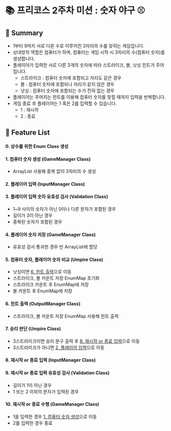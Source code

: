 # 📚 프리코스 2주차 미션 : 숫자 야구 ⚾

## 📖 Summary

- 1부터 9까지 서로 다른 수로 이루어진 3자리의 수를 맞히는 게임입니다.
- 상대방의 역할은 컴퓨터가 하며, 컴퓨터는 게임 시작 시 3자리의 수(컴퓨터 숫자)를 생성합니다.
- 플레이어가 입력한 서로 다른 3개의 숫자에 따라 스트라이크, 볼, 낫싱 힌트가 주어집니다.
    - 스트라이크 : 컴퓨터 숫자에 포함되고 자리도 같은 경우
    - 볼 : 컴퓨터 숫자에 포함되나 자리가 같지 않은 경우
    - 낫싱 : 컴퓨터 숫자에 포함되는 수가 전혀 없는 경우
- 플레이어는 주어지는 힌트를 이용해 컴퓨터 숫자를 맞힐 때까지 입력을 반복합니다.
- 게임 종료 후 플레이어는 1 혹은 2를 입력할 수 있습니다.
	- 1 : 재시작
    - 2 : 종료

## 🚀 Feature List

#### 0. 상수를 위한 Enum Class 생성

#### 1. 컴퓨터 숫자 생성 (GameManager Class)
- ArrayList 사용해 중복 없이 3자리의 수 생성

#### 2. 플레이어 입력 (InputManager Class)

#### 3. 플레이어 입력 숫자 유효성 검사 (Validation Class)
- 1~9 사이의 숫자가 아닌 0이나 다른 문자가 포함된 경우
- 길이가 3이 아닌 경우
- 중복된 숫자가 포함된 경우

#### 4. 플레이어 숫자 저장 (GameManager Class)
- 유효성 검사 통과한 경우 빈 ArrayList에 할당

#### 5. 컴퓨터 숫자, 플레이어 숫자 비교 (Umpire Class)
- 낫싱이면 [6. 힌트 출력](#6-힌트-출력)으로 이동
- 스트라이크, 볼 카운트 저장 EnumMap 초기화
- 스트라이크 카운트 후 EnumMap에 저장
- 볼 카운트 후 EnumMap에 저장

#### 6. 힌트 출력 (OutputManager Class)
- 스트라이크, 볼 카운트 저장 EnumMap 사용해 힌트 출력

#### 7. 승리 판단 (Umpire Class)
- 3스트라이크이면 승리 문구 출력 후 [8. 재시작 or 종료 입력](#8-재시작-or-종료-입력)으로 이동
- 3스트라이크가 아니면 [2. 플레이어 입력](#2-플레이어-입력)으로 이동

#### 8. 재시작 or 종료 입력 (InputManager Class)

#### 9. 재시작 or 종료 입력 유효성 검사 (Validation Class)
- 길이가 1이 아닌 경우
- 1 또는 2 이외의 문자가 입력된 경우

#### 10. 재시작 or 종료 수행 (GameManager Class)
- 1을 입력한 경우 [1. 컴퓨터 숫자 생성](#1-컴퓨터-숫자-생성)으로 이동
- 2를 입력한 경우 종료


